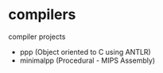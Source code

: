 # compilers
compiler projects 
* ppp (Object oriented to C using ANTLR)
* minimalpp (Procedural - MIPS Assembly)
